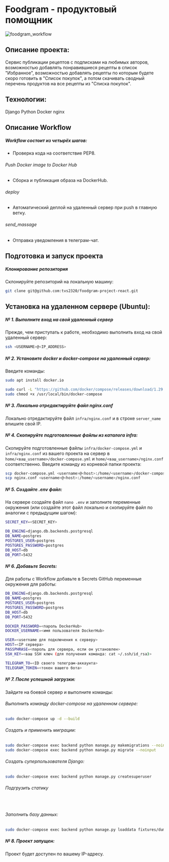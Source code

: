 #  Foodgram - продуктовый помощник
![foodgram_workflow](https://github.com/tvs2320/foodgram-project-react/actions/workflows/foodgram_workflow/badge.svg)

## Описание проекта:
Сервис публикации рецептов с подписками на любимых авторов, возможностью добавлять понравившиеся рецепты в список "Избранное", 
возможностью добавлять рецепты по которым будете скоро готовить в "Список покупок", а потом скачивать сводный перечень продуктов на все рецепты из 
"Списка покупок".

## Технологии:
Django
Python
Docker
nginx

## Описание Workflow
##### Workflow состоит из четырёх шагов:
- Проверка кода на соответствие PEP8.
###### Push Docker image to Docker Hub
- Сборка и публикация образа на DockerHub.
###### deploy 
- Автоматический деплой на удаленный сервер при push в главную ветку.
###### send_massage
- Отправка уведомления в телеграм-чат.

## Подготовка и запуск проекта
##### Клонирование репозитория
Склонируйте репозиторий на локальную машину:
```bash
git clone git@github.com:tvs2320/foodgram-project-react.git
```

## Установка на удаленном сервере (Ubuntu):
##### № 1. Выполните вход на свой удаленный сервер
Прежде, чем приступать к работе, необходимо выполнить вход на свой удаленный сервер:
```bash
ssh <USERNAME>@<IP_ADDRESS>
```

##### № 2. Установите docker и docker-compose на удаленный сервер:
Введите команды:
```bash
sudo apt install docker.io 
```

```bash
sudo curl -L "https://github.com/docker/compose/releases/download/1.29.2/docker-compose-$(uname -s)-$(uname -m)" -o /usr/local/bin/docker-compose
sudo chmod +x /usr/local/bin/docker-compose
```

##### № 3. Локально отредактируйте файл nginx.conf
Локально отредактируйте файл `infra/nginx.conf` и в строке `server_name` впишите свой IP.

##### № 4. Скопируйте подготовленные файлы из каталога infra:
Скопируйте подготовленные файлы `infra/docker-compose.yml` и `infra/nginx.conf` из вашего проекта на сервер в `home/<ваш_username>/docker-compose.yml` и `home/<ваш_username>/nginx.conf` соответственно.
Введите команду из корневой папки проекта:
```bash
scp docker-compose.yml <username>@<host>:/home/<username>/docker-compose.yml
scp nginx.conf <username>@<host>:/home/<username>/nginx.conf
```

##### № 5. Cоздайте .env файл:
На сервере создайте файл `nano .env` и заполните переменные окружения (или создайте этот файл локально и скопируйте файл по аналогии с предыдущим шагом):
```bash 
SECRET_KEY=<SECRET_KEY>

DB_ENGINE=django.db.backends.postgresql
DB_NAME=postgres
POSTGRES_USER=postgres
POSTGRES_PASSWORD=postgres
DB_HOST=db
DB_PORT=5432
```

##### № 6. Добавьте Secrets:
Для работы с Workflow добавьте в Secrets GitHub переменные окружения для работы:
```bash
DB_ENGINE=django.db.backends.postgresql
DB_NAME=postgres
POSTGRES_USER=postgres
POSTGRES_PASSWORD=postgres
DB_HOST=db
DB_PORT=5432

DOCKER_PASSWORD=<пароль DockerHub>
DOCKER_USERNAME=<имя пользователя DockerHub>

USER=<username для подключения к серверу>
HOST=<IP сервера>
PASSPHRASE=<пароль для сервера, если он установлен>
SSH_KEY=<ваш SSH ключ (для получения команда: cat ~/.ssh/id_rsa)>

TELEGRAM_TO=<ID своего телеграм-аккаунта>
TELEGRAM_TOKEN=<токен вашего бота>
```

##### № 7. После успешной загрузки:
Зайдите на боевой сервер и выполните команды:

###### Выполнить команду docker-compose на удаленном сервере:
```bash
sudo docker-compose up -d --build
```

###### Создать и применить миграции:
```bash
sudo docker-compose exec backend python manage.py makemigrations --noinput
sudo docker-compose exec backend python manage.py migrate --noinput
```
###### Создать суперпользователя Django:
```bash
sudo docker-compose exec backend python manage.py createsuperuser
```
###### Подгрузить статику
```bash
 
```
###### Заполнить базу данных:
```bash
sudo docker-compose exec backend python manage.py loaddata fixtures/dump.json
```

##### № 8. Проект запущен:
Проект будет доступен по вашему IP-адресу.
